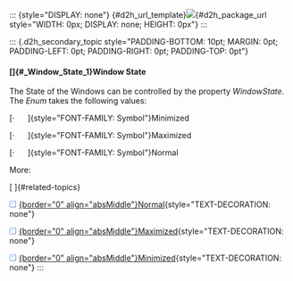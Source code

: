 ::: {style="DISPLAY: none"}
[](ms-xhelp:///?Id=d2h_url_template){#d2h_url_template}![](!package_url!){#d2h_package_url style="WIDTH: 0px; DISPLAY: none; HEIGHT: 0px"}
:::

::: {.d2h_secondary_topic style="PADDING-BOTTOM: 10pt; MARGIN: 0pt; PADDING-LEFT: 0pt; PADDING-RIGHT: 0pt; PADDING-TOP: 0pt"}
#### []{#_Window_State_1}Window State

The State of the Windows can be controlled by the property *WindowState*. The *Enum* takes the following values:

[·      ]{style="FONT-FAMILY: Symbol"}Minimized

[·      ]{style="FONT-FAMILY: Symbol"}Maximized

[·      ]{style="FONT-FAMILY: Symbol"}Normal

More:

[ ]{#related-topics}

[![](../button.gif){border="0" align="absMiddle"}Normal](ms-xhelp:///?Id=ec325415-cd6d-456f-a6c6-181a2eac438b){style="TEXT-DECORATION: none"}

[![](../button.gif){border="0" align="absMiddle"}Maximized](ms-xhelp:///?Id=1be8673f-2a48-4b52-931f-40bb780615ce){style="TEXT-DECORATION: none"}

[![](../button.gif){border="0" align="absMiddle"}Minimized](ms-xhelp:///?Id=87c0c759-cfa8-468c-a3f8-5ed158384216){style="TEXT-DECORATION: none"}
:::
